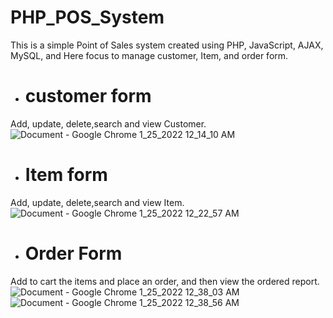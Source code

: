 # PHP_POS_System
This is a simple Point of Sales system  created using PHP, JavaScript, AJAX, MySQL, and Here focus to manage customer, Item, and order form.

* # customer form
 Add, update, delete,search and view Customer.
![Document - Google Chrome 1_25_2022 12_14_10 AM](https://user-images.githubusercontent.com/51908421/150844989-cb888d2b-28d4-45ec-bd7c-e9d9270a3744.png)

* # Item form
Add, update, delete,search and view Item.
![Document - Google Chrome 1_25_2022 12_22_57 AM](https://user-images.githubusercontent.com/51908421/150846661-7c3a85b0-8f72-479a-9828-7e7782101e66.png)

* # Order Form
Add to cart the items and place an order, and then view the ordered report.
![Document - Google Chrome 1_25_2022 12_38_03 AM](https://user-images.githubusercontent.com/51908421/150848112-54628c7d-4cb6-4f6d-a8e8-35b5e264cb8b.png) ![Document - Google Chrome 1_25_2022 12_38_56 AM](https://user-images.githubusercontent.com/51908421/150848181-26d25189-4d07-4a93-8333-c8954b324037.png)
